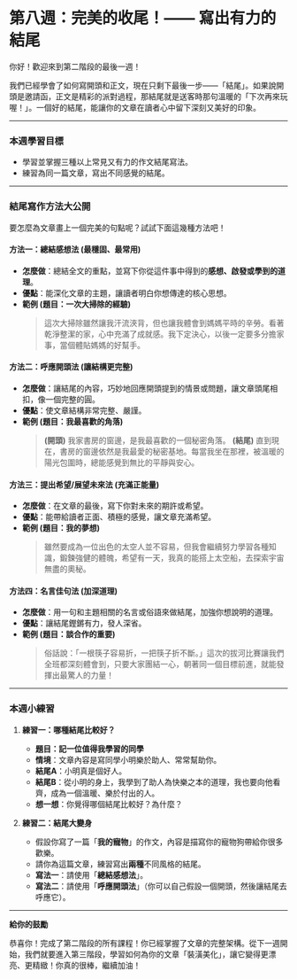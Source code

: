 # 第八週：完美的收尾！—— 寫出有力的結尾

你好！歡迎來到第二階段的最後一週！

我們已經學會了如何寫開頭和正文，現在只剩下最後一步——「結尾」。如果說開頭是邀請函，正文是精彩的派對過程，那結尾就是送客時那句溫暖的「下次再來玩喔！」。一個好的結尾，能讓你的文章在讀者心中留下深刻又美好的印象。

---

### **本週學習目標**

*   學習並掌握三種以上常見又有力的作文結尾寫法。
*   練習為同一篇文章，寫出不同感覺的結尾。

---

### **結尾寫作方法大公開**

要怎麼為文章畫上一個完美的句點呢？試試下面這幾種方法吧！

#### **方法一：總結感想法 (最穩固、最常用)**

*   **怎麼做**：總結全文的重點，並寫下你從這件事中得到的**感想、啟發或學到的道理**。
*   **優點**：能深化文章的主題，讓讀者明白你想傳達的核心思想。
*   **範例 (題目：一次大掃除的經驗)**
    > 這次大掃除雖然讓我汗流浹背，但也讓我體會到媽媽平時的辛勞。看著乾淨整潔的家，心中充滿了成就感。我下定決心，以後一定要多分擔家事，當個體貼媽媽的好幫手。

#### **方法二：呼應開頭法 (讓結構更完整)**

*   **怎麼做**：讓結尾的內容，巧妙地回應開頭提到的情景或問題，讓文章頭尾相扣，像一個完整的圓。
*   **優點**：使文章結構非常完整、嚴謹。
*   **範例 (題目：我最喜歡的角落)**
    > **(開頭)** 我家書房的窗邊，是我最喜歡的一個秘密角落。
    > **(結尾)** 直到現在，書房的窗邊依然是我最愛的秘密基地。每當我坐在那裡，被溫暖的陽光包圍時，總能感覺到無比的平靜與安心。

#### **方法三：提出希望/展望未來法 (充滿正能量)**

*   **怎麼做**：在文章的最後，寫下你對未來的期許或希望。
*   **優點**：能帶給讀者正面、積極的感覺，讓文章充滿希望。
*   **範例 (題目：我的夢想)**
    > 雖然要成為一位出色的太空人並不容易，但我會繼續努力學習各種知識，鍛鍊強健的體魄，希望有一天，我真的能搭上太空船，去探索宇宙無盡的奧秘。

#### **方法四：名言佳句法 (加深道理)**

*   **怎麼做**：用一句和主題相關的名言或俗語來做結尾，加強你想說明的道理。
*   **優點**：讓結尾鏗鏘有力，發人深省。
*   **範例 (題目：談合作的重要)**
    > 俗話說：「一根筷子容易折，一把筷子折不斷。」這次的拔河比賽讓我們全班都深刻體會到，只要大家團結一心，朝著同一個目標前進，就能發揮出最驚人的力量！

---

### **本週小練習**

1.  **練習一：哪種結尾比較好？**
    *   **題目：記一位值得我學習的同學**
    *   **情境**：文章內容是寫同學小明樂於助人、常常幫助你。
    *   **結尾A**：小明真是個好人。
    *   **結尾B**：從小明的身上，我學到了助人為快樂之本的道理，我也要向他看齊，成為一個溫暖、樂於付出的人。
    *   **想一想**：你覺得哪個結尾比較好？為什麼？

2.  **練習二：結尾大變身**
    *   假設你寫了一篇「**我的寵物**」的作文，內容是描寫你的寵物狗帶給你很多歡樂。
    *   請你為這篇文章，練習寫出**兩種**不同風格的結尾。
    *   **寫法一**：請使用「**總結感想法**」。
    *   **寫法二**：請使用「**呼應開頭法**」（你可以自己假設一個開頭，然後讓結尾去呼應它）。

---

**給你的鼓勵**

恭喜你！完成了第二階段的所有課程！你已經掌握了文章的完整架構。從下一週開始，我們就要進入第三階段，學習如何為你的文章「裝潢美化」，讓它變得更漂亮、更精緻！你真的很棒，繼續加油！
